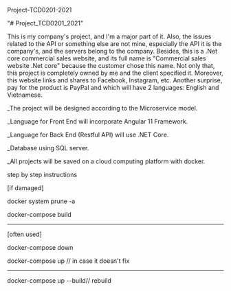 Project-TCD0201-2021

"# Project_TCD0201_2021" 

This is my company's project, and I'm a major part of it. Also, the issues related to the API or something else are not mine, especially the API it is the company's, and the servers belong to the company. Besides, this is a .Net core commercial sales website, and its full name is "Commercial sales website .Net core" because the customer chose this name. Not only that, this project is completely owned by me and the client specified it. Moreover, this website links and shares to Facebook, Instagram, etc. Another surprise, pay for the product is PayPal and which will have 2 languages: English and Vietnamese.

_The project will be designed according to the Microservice model.




_Language for Front End will incorporate Angular 11 Framework.




_Language for Back End (Restful API) will use .NET Core.




_Database using SQL server.




_All projects will be saved on a cloud computing platform with docker.




step by step instructions

[if damaged]




docker system prune -a



docker-compose build



---------------------


[often used]



docker-compose down



docker-compose up // in case it doesn't fix



---------------------



docker-compose up --build// rebuild
